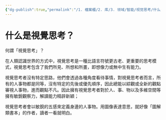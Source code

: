 ```yaml
---
{"dg-publish":true,"permalink":"/1. 檔案櫃/2. 库/3. 领域/智能/视觉思考/什么是視覺思考/"}
---
```


# 什么是視覺思考？  

何謂「視覺思考」？

在人類認識世界的方式中，視覺思考是一種比語言符號更古老、更重要的思考模式，視覺思考包含了我們所見、所想和所畫，即想像力或無中生有能力。

視覺思考者沒有特定思路，他們會透過各種角度看待事情，對視覺思考者而言，所有的人事物都是同等，沒有特定的先後或優先順序，因此總能以綜觀或全新的觀點審視人事物，進而觀點不凡。因此擁有視覺思考者對於人、事、物以及多維空間等擁有敏銳觀察力，解讀能力精辟新穎；

視覺思考者會以敏銳的五感來定義身邊的人事物。用圖像表達意思，就好像「圖解類書本」的作者，讀者一看就明白。